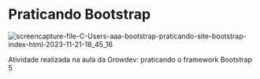 # Praticando Bootstrap

![screencapture-file-C-Users-aaa-bootstrap-praticando-site-bootstrap-index-html-2023-11-21-18_45_16](https://github.com/jessica-sobreira/bootstrap-praticando/assets/117686537/574daaab-8e28-4220-bb26-356eaa9f2626)


Atividade realizada na aula da Growdev: praticando o framework Bootstrap 5
